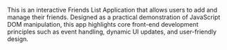 
This is an interactive Friends List Application that allows users to add and manage their friends. Designed as a practical demonstration of JavaScript DOM manipulation, this app highlights core front-end development principles such as event handling, dynamic UI updates, and user-friendly design.
